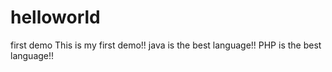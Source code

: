 # helloworld
first demo
This is my first demo!!
java is the best language!!
PHP is the best language!!
